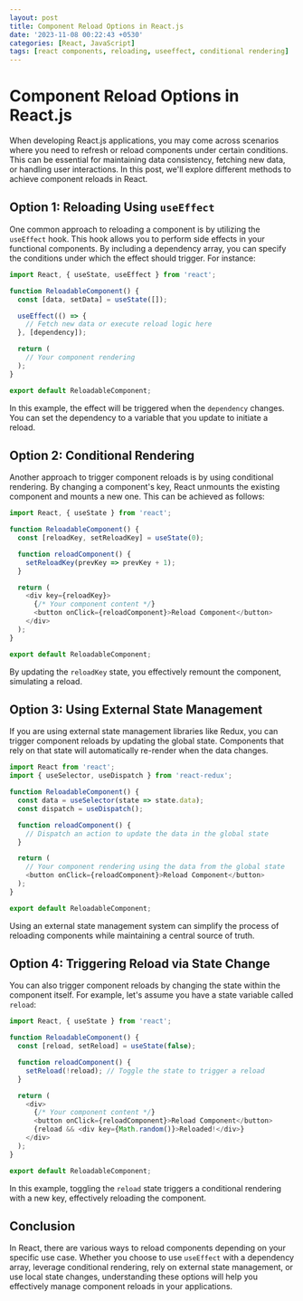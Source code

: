 ```yaml
---
layout: post
title: Component Reload Options in React.js
date: '2023-11-08 00:22:43 +0530'
categories: [React, JavaScript]
tags: [react components, reloading, useeffect, conditional rendering]
---
```


# Component Reload Options in React.js

When developing React.js applications, you may come across scenarios where you need to refresh or reload components under certain conditions. This can be essential for maintaining data consistency, fetching new data, or handling user interactions. In this post, we'll explore different methods to achieve component reloads in React.

## Option 1: Reloading Using `useEffect`

One common approach to reloading a component is by utilizing the `useEffect` hook. This hook allows you to perform side effects in your functional components. By including a dependency array, you can specify the conditions under which the effect should trigger. For instance:

```javascript
import React, { useState, useEffect } from 'react';

function ReloadableComponent() {
  const [data, setData] = useState([]);

  useEffect(() => {
    // Fetch new data or execute reload logic here
  }, [dependency]);

  return (
    // Your component rendering
  );
}

export default ReloadableComponent;
```

In this example, the effect will be triggered when the `dependency` changes. You can set the dependency to a variable that you update to initiate a reload.

## Option 2: Conditional Rendering

Another approach to trigger component reloads is by using conditional rendering. By changing a component's key, React unmounts the existing component and mounts a new one. This can be achieved as follows:

```javascript
import React, { useState } from 'react';

function ReloadableComponent() {
  const [reloadKey, setReloadKey] = useState(0);

  function reloadComponent() {
    setReloadKey(prevKey => prevKey + 1);
  }

  return (
    <div key={reloadKey}>
      {/* Your component content */}
      <button onClick={reloadComponent}>Reload Component</button>
    </div>
  );
}

export default ReloadableComponent;
```

By updating the `reloadKey` state, you effectively remount the component, simulating a reload.

## Option 3: Using External State Management

If you are using external state management libraries like Redux, you can trigger component reloads by updating the global state. Components that rely on that state will automatically re-render when the data changes.

```javascript
import React from 'react';
import { useSelector, useDispatch } from 'react-redux';

function ReloadableComponent() {
  const data = useSelector(state => state.data);
  const dispatch = useDispatch();

  function reloadComponent() {
    // Dispatch an action to update the data in the global state
  }

  return (
    // Your component rendering using the data from the global state
    <button onClick={reloadComponent}>Reload Component</button>
  );
}

export default ReloadableComponent;
```

Using an external state management system can simplify the process of reloading components while maintaining a central source of truth.

## Option 4: Triggering Reload via State Change

You can also trigger component reloads by changing the state within the component itself. For example, let's assume you have a state variable called `reload`:

```javascript
import React, { useState } from 'react';

function ReloadableComponent() {
  const [reload, setReload] = useState(false);

  function reloadComponent() {
    setReload(!reload); // Toggle the state to trigger a reload
  }

  return (
    <div>
      {/* Your component content */}
      <button onClick={reloadComponent}>Reload Component</button>
      {reload && <div key={Math.random()}>Reloaded!</div>}
    </div>
  );
}

export default ReloadableComponent;
```

In this example, toggling the `reload` state triggers a conditional rendering with a new key, effectively reloading the component.

## Conclusion

In React, there are various ways to reload components depending on your specific use case. Whether you choose to use `useEffect` with a dependency array, leverage conditional rendering, rely on external state management, or use local state changes, understanding these options will help you effectively manage component reloads in your applications.